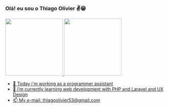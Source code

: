 ### Olá! eu sou o Thiago Olivier ✌️😁

<div>
   <a href="github.com/thiagoolivier">
   <img height="180em" src="https://github-readme-stats.vercel.app/api?username=thiagoolivier&show_icons=true&theme=transparent">
   <img height="180em" src="https://github-readme-stats.vercel.app/api/top-langs/?username=thiagoolivier&layout=compact">
</div>

- 🔭 Today i'm working as a programmer assistant
- 🌱 I’m currently learning web development with PHP and Laravel and UX Design
- 📫 My e-mail: thiagoolivier53@gmail.com
